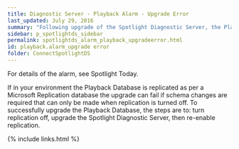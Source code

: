 ```yaml
---
title: ﻿Diagnostic Server - Playback Alarm - Upgrade Error
last_updated: July 29, 2016
summary: "Following upgrade of the Spotlight Diagnostic Server, the Playback Database is automatically upgraded the next time it is accessed by the Spotlight Diagnostic Server."
sidebar: p_spotlightds_sidebar
permalink: spotlightds_alarm_playback_upgradeerror.html
id: playback.alarm_upgrade error
folder: ConnectSpotlightDS
---
```




For details of the alarm, see <xref href="spotlight:AlarmLog.AlarmLogCurrent" format="html" scope="external">Spotlight Today</xref>.

If in your environment the Playback Database is replicated as per a Microsoft Replication database the upgrade can fail if schema changes are required that can only be made when replication is turned off. To successfully upgrade the Playback Database, the steps are to: turn replication off, upgrade the Spotlight Diagnostic Server, then re-enable replication.


{% include links.html %}

